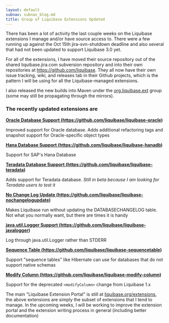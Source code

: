 ```yaml
---
layout: default
subnav: subnav_blog.md
title: Group of Liquibase Extensions Updated
---
```



There has been a lot of activity the last couple weeks on the Liquibase extensions I manage and/or have source access to. There were a few running up against the Oct 15th jira-svn-shutdown deadline and also several that had not been updated to support Liquibase 3.0 yet.


For all of the extensions, I have moved their source repository out of the shared liquibase.jira.com subversion repository and into their own repositories at <a href="https://github.com/liquibase">https://github.com/liquibase</a>. They all now have their own issue tracking, wiki, and releases tab in their Github projects, which is the pattern I will be using for all the Liquibase-managed extensions.


I also released the new builds into Maven under the <a title="org.liquibase.ext" href="http://mvnrepository.com/artifact/org.liquibase.ext">org.liquibase.ext</a> group (some may still be propagating through the mirrors).





### The recently updated extensions are


**<a href="https://github.com/liquibase/liquibase-oracle">Oracle Database Support (https://github.com/liquibase/liquibase-oracle)</a>**


Improved support for Oracle database. Adds additional refactoring tags and snapshot support for Oracle-specific object types

**<a href="https://github.com/liquibase/liquibase-hanadb">Hana Database Support (https://github.com/liquibase/liquibase-hanadb)</a>**

Support for SAP's Hana Database


**<a href="https://github.com/liquibase/liquibase-teradata">Teradata Database Support (https://github.com/liquibase/liquibase-teradata)</a>**

Adds support for Teradata database. *Still in beta because I am looking for Teradata users to test it*


**<a href="https://github.com/liquibase/liquibase-nochangelogupdate">No Change Log Update (https://github.com/liquibase/liquibase-nochangelogupdate)</a>**


Makes Liquibase run without updating the DATABASECHANGELOG table. Not what you normally want, but there are times it is handy


**<a href="https://github.com/liquibase/liquibase-javalogger">java.util.Logger Support (https://github.com/liquibase/liquibase-javalogger)</a>**

Log through java.util.Logger rather than STDERR

**<a href="https://github.com/liquibase/liquibase-sequencetable">Sequence Table (https://github.com/liquibase/liquibase-sequencetable)</a>**

Support "sequence tables" like Hibernate can use for databases that do not support native schemas


**<a href="https://github.com/liquibase/liquibase-modify-column">Modify Column (https://github.com/liquibase/liquibase-modify-column)</a>**

Support for the deprecated `<modifyColumn>` change from Liquibase 1.x



The main "Liquibase Extension Portal" is still at <a href="http://liquibase.org/extensions">liquibase.org/extensions</a>, the above extensions are simply the subset of extensions that I tend to manage. In the upcoming weeks, I will be working to improve the extension portal and the extension writing process in general (including better documentation)

